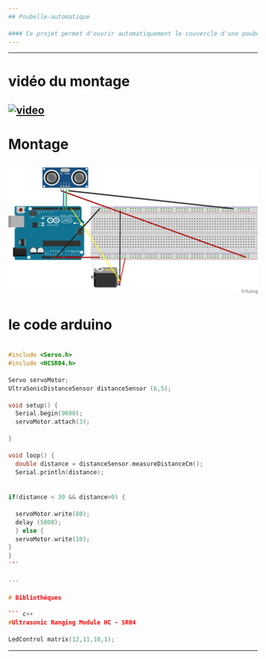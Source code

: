 ```yaml
---
## Poubelle-automatique

#### Ce projet permet d'ouvrir automatiquement le couvercle d'une poubelle.
---
```


---
# vidéo du montage
[![video](https://drive.google.com/open?id=1xSuzQbIytNH0cMay-oF3Uvymxgk5Ut2z)](https://drive.google.com/open?id=1xSuzQbIytNH0cMay-oF3Uvymxgk5Ut2z)
---

# Montage

![SCHEMA](Schema-poubelle-automatique_bb.jpg)
---

# le code arduino

``` c++

#include <Servo.h>
#include <HCSR04.h>

Servo servoMotor;
UltraSonicDistanceSensor distanceSensor (6,5);

void setup() {
  Serial.begin(9600);
  servoMotor.attach(3);

}

void loop() {
  double distance = distanceSensor.measureDistanceCm();
  Serial.println(distance);


if(distance < 30 && distance>0) {
  
  servoMotor.write(80);
  delay (5000);
  } else {
  servoMotor.write(10);
}
}
'''

---

# Bibliothéques

``` c++
#Ultrasonic Ranging Module HC - SR04

LedControl matrix(12,11,10,1);
```
---
